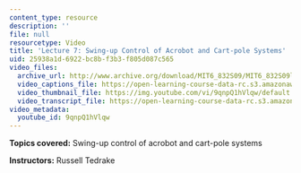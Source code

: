 ```yaml
---
content_type: resource
description: ''
file: null
resourcetype: Video
title: 'Lecture 7: Swing-up Control of Acrobot and Cart-pole Systems'
uid: 25938a1d-6922-bc8b-f3b3-f805d087c565
video_files:
  archive_url: http://www.archive.org/download/MIT6_832S09/MIT6_832S09lec07_300k.mp4
  video_captions_file: https://open-learning-course-data-rc.s3.amazonaws.com/6-832-underactuated-robotics-spring-2009/58c5016d467d5d77b81fd57383328e55_9qnpQ1hVlqw.vtt
  video_thumbnail_file: https://img.youtube.com/vi/9qnpQ1hVlqw/default.jpg
  video_transcript_file: https://open-learning-course-data-rc.s3.amazonaws.com/6-832-underactuated-robotics-spring-2009/de31d21112e6fdfafcbf091cf8f03298_9qnpQ1hVlqw.pdf
video_metadata:
  youtube_id: 9qnpQ1hVlqw
---
```


**Topics covered:** Swing-up control of acrobot and cart-pole systems

**Instructors:** Russell Tedrake
